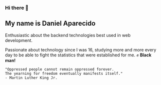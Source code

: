 ### Hi there 👋
## My name is Daniel Aparecido

Enthusiastic about the backend technologies best used in web development.

Passionate about technology since I was 16, studying more and more every day to be able to fight the statistics that were established for me.
:fist: **Black man!**

```
"Oppressed people cannot remain oppressed forever. 
The yearning for freedom eventually manifests itself."
- Martin Luther King Jr.
```

<!--
**oaparecido1/oaparecido1** is a ✨ _special_ ✨ repository because its `README.md` (this file) appears on your GitHub profile.

Here are some ideas to get you started:

- 🔭 I’m currently working on ...
- 🌱 I’m currently learning ...
- 👯 I’m looking to collaborate on ...
- 🤔 I’m looking for help with ...
- 💬 Ask me about ...
- 📫 How to reach me: ...
- 😄 Pronouns: ...
- ⚡ Fun fact: ...
-->
